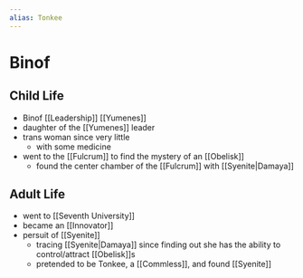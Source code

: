 ```yaml
---
alias: Tonkee
---
```


# Binof

## Child Life

- Binof [[Leadership]] [[Yumenes]]
- daughter of the [[Yumenes]] leader
- trans woman since very little 
	- with some medicine
- went to the [[Fulcrum]] to find the mystery of an [[Obelisk]]
	- found the center chamber of the [[Fulcrum]] with [[Syenite|Damaya]]

## Adult Life

- went to [[Seventh University]]
- became an [[Innovator]]
- persuit of [[Syenite]]
	- tracing [[Syenite|Damaya]] since finding out she has the ability to control/attract [[Obelisk]]s
	- pretended to be Tonkee, a [[Commless]], and found [[Syenite]]
